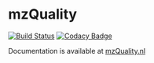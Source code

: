 # mzQuality

[![Build Status](https://travis-ci.org/leidenuniv-lacdr-abs/mzQuality.svg?branch=master)](https://travis-ci.org/leidenuniv-lacdr-abs/mzQuality) [![Codacy Badge](https://api.codacy.com/project/badge/Grade/3de83824a5a14684b69d9c00719ca029)](https://www.codacy.com/app/michaelvanvliet/mzQuality?utm_source=github.com&amp;utm_medium=referral&amp;utm_content=leidenuniv-lacdr-abs/mzQuality&amp;utm_campaign=Badge_Grade)

Documentation is available at [mzQuality.nl](http://www.mzquality.nl)

